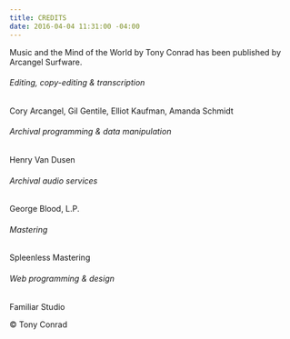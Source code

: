 ```yaml
---
title: CREDITS
date: 2016-04-04 11:31:00 -04:00
---
```


Music and the Mind of the World by Tony Conrad has been published by Arcangel Surfware.

###### Editing, copy-editing & transcription
Cory Arcangel, Gil Gentile, Elliot Kaufman, Amanda Schmidt

###### Archival programming & data manipulation
Henry Van Dusen 

###### Archival audio services
George Blood, L.P.

###### Mastering
Spleenless Mastering

###### Web programming & design
Familiar Studio 

© Tony Conrad